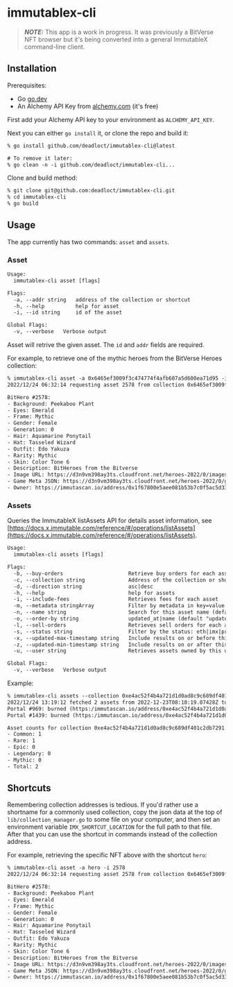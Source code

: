 # immutablex-cli

> **_NOTE:_**  This app is a work in progress. It was previously a BitVerse NFT browser but it's being converted into a general ImmutableX command-line client.

## Installation

Prerequisites:

* Go [go.dev](https://go.dev/)
* An Alchemy API Key from [alchemy.com](https://alchemy.com) (it's free)

First add your Alchemy API key to your environment as `ALCHEMY_API_KEY`.

Next you can either `go install` it, or clone the repo and build it:

```txt
% go install github.com/deadloct/immutablex-cli@latest

# To remove it later:
% go clean -n -i github.com/deadloct/immutablex-cli...
```

Clone and build method:

```txt
% git clone git@github.com:deadloct/immutablex-cli.git
% cd immutablex-cli
% go build
```

## Usage

The app currently has two commands: `asset` and `assets`.

### Asset

```txt
Usage:
  immutablex-cli asset [flags]

Flags:
  -a, --addr string   address of the collection or shortcut
  -h, --help          help for asset
  -i, --id string     id of the asset

Global Flags:
  -v, --verbose   Verbose output
```

Asset will retrive the given asset. The `id` and `addr` fields are required.

For example, to retrieve one of the mythic heroes from the BitVerse Heroes collection:

```txt
% immutablex-cli asset -a 0x6465ef3009f3c474774f4afb607a5d600ea71d95 -i 2578
2022/12/24 06:32:14 requesting asset 2578 from collection 0x6465ef3009f3c474774f4afb607a5d600ea71d95

BitHero #2578:
- Background: Peekaboo Plant
- Eyes: Emerald
- Frame: Mythic
- Gender: Female
- Generation: 0
- Hair: Aquamarine Ponytail
- Hat: Tasseled Wizard
- Outfit: Edo Yakuza
- Rarity: Mythic
- Skin: Color Tone 6
- Description: BitHeroes from the Bitverse
- Image URL: https://d3n9vm398ay3ts.cloudfront.net/heroes-2022/0/images/hero-2578.gif
- Game Meta JSON: https://d3n9vm398ay3ts.cloudfront.net/heroes-2022/0/game_meta/hero-2578.json
- Owner: https://immutascan.io/address/0x1f67800e5aee081b53b7c0f5ac5d33f23e6d1252
```

### Assets

Queries the ImmutableX listAssets API for details asset information, see [https://docs.x.immutable.com/reference/#/operations/listAssets](https://docs.x.immutable.com/reference/#/operations/listAssets).

```txt
Usage:
  immutablex-cli assets [flags]

Flags:
  -b, --buy-orders                     Retrieve buy orders for each asset
  -c, --collection string              Address of the collection or shortcut
  -d, --direction string               asc|desc
  -h, --help                           help for assets
  -i, --include-fees                   Retrieves fees for each asset
  -m, --metadata stringArray           Filter by metadata in key=value format (repeatable). For example "immutable-cli assets -m Rarity=Mythic -m Generation=0. Note that metadata keys and values are case sensitive.
  -n, --name string                    Search for this asset name (default "desc")
  -o, --order-by string                updated_at|name (default "updated_at")
  -l, --sell-orders                    Retrieves sell orders for each asset
  -s, --status string                  Filter by the status: eth|imx|preparing_withdrawal|withdrawable|burned
  -x, --updated-max-timestamp string   Include results on or before this time in ISO 8601 UTC format
  -z, --updated-min-timestamp string   Include results on or after this time in ISO 8601 UTC format
  -u, --user string                    Retrieves assets owned by this user/wallet address

Global Flags:
  -v, --verbose   Verbose output
```

Example:

```txt
% immutablex-cli assets --collection 0xe4ac52f4b4a721d1d0ad8c9c689df401c2db7291 --updated-min-timestamp=2022-12-23T00:00:00Z --metadata Generation=0 -v
2022/12/24 13:19:12 fetched 2 assets from 2022-12-23T08:18:19.07428Z to 2022-12-24T13:13:50.647132Z
Portal #969: burned (https:/immutascan.io/address/0xe4ac52f4b4a721d1d0ad8c9c689df401c2db7291/969)
Portal #1439: burned (https:/immutascan.io/address/0xe4ac52f4b4a721d1d0ad8c9c689df401c2db7291/1439)

Asset counts for collection 0xe4ac52f4b4a721d1d0ad8c9c689df401c2db7291:
- Common: 1
- Rare: 1
- Epic: 0
- Legendary: 0
- Mythic: 0
- Total: 2
```

## Shortcuts

Remembering collection addresses is tedious. If you'd rather use a shortname for a commonly used collection, copy the json data at the top of `lib/collection_manager.go` to some file on your computer, and then set an environment variable `IMX_SHORTCUT_LOCATION` for the full path to that file. After that you can use the shortcut in commands instead of the collection address.

For example, retrieving the specific NFT above with the shortcut `hero`:

```txt
% immutablex-cli asset -a hero -i 2578
2022/12/24 06:32:14 requesting asset 2578 from collection 0x6465ef3009f3c474774f4afb607a5d600ea71d95

BitHero #2578:
- Background: Peekaboo Plant
- Eyes: Emerald
- Frame: Mythic
- Gender: Female
- Generation: 0
- Hair: Aquamarine Ponytail
- Hat: Tasseled Wizard
- Outfit: Edo Yakuza
- Rarity: Mythic
- Skin: Color Tone 6
- Description: BitHeroes from the Bitverse
- Image URL: https://d3n9vm398ay3ts.cloudfront.net/heroes-2022/0/images/hero-2578.gif
- Game Meta JSON: https://d3n9vm398ay3ts.cloudfront.net/heroes-2022/0/game_meta/hero-2578.json
- Owner: https://immutascan.io/address/0x1f67800e5aee081b53b7c0f5ac5d33f23e6d1252
```
